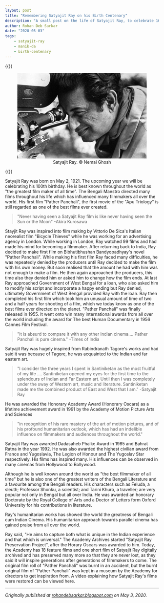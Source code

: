 ```yaml
---
layout: post
title: "Remembering Satyajit Ray on his Birth Centenary"
description: "A small post on the life of Satyajit Ray, to celebrate 100 years of the legendary filmmaker."
author: Rohan Deb Sarkar
date: "2020-05-03"
tags: 
    - satyajit-ray 
    - manik-da 
    - birth-centenary 
---
```


{{<html>}}
    <center>
        <figure>
            <img src="satyajit-ray.jpg" alt="Satyajit Ray">
            <figcaption>Satyajit Ray. &copy; Nemai Ghosh</figcaption>
        </figure>
    </center>
{{</html>}}

Satyajit Ray was born on May 2, 1921. The upcoming year we will be celebrating his 100th birthday. He is best known throughout the world as "the greatest film maker of all time". The Bengali Maestro directed many films throughout his life which has influenced many filmmakers all over the world. His first film "Pather Panchali", the first movie of the "Apu Triology" is still regarded as one of the best films ever created.

> "Never having seen a Satyajit Ray film is like never having seen the Sun or the Moon" -Akira Kurosawa

Stayjit Ray was inspired into film making by Vittorio De Sica's Italian neorealist film "Bicycle Thieves" while he was working for an advertising agency in London. While working in London, Ray watched 99 films and had made his mind for becoming a filmmaker. After returning back to India, Ray decided to make first film on Bibhutibhushan Bandyopadhyay's novel "Pather Panchali". While making his first film Ray faced many difficulties, he was repeatedly denied by the producers until Ray decided to make the film with his own money. But soon realised that the amount he had with him was not enough to make a film. He then again approached the producers, this time also they denied him or asked him to change how the film ends. At last Ray approached Government of West Bengal for a loan, who also asked him to modify his script and incorporate a happy ending but Ray denied, ultimately Government of West Bengal provided Ray with the loan. Ray then completed his first film which took him an unusual amount of time of two and a half years for shooting of a film, which we today know as one of the best films ever directed on the planet. "Pather Panchali" was finally released in 1955. It went onto win many international awards from all over the world including the award for The best Human Documentary in 1956 Cannes Film Festival.

> "It is absurd to compare it with any other Indian cinema…. Pather Panchali is pure cinema." -Times of India

Satyajit Ray was hugely inspired from Rabindranath Tagore's works and had said it was because of Tagore, he was acquainted to the Indian and far eastern art.

> "I consider the three years I spent in Santiniketan as the most fruitful of my life …. Santiniketan opened my eyes for the first time to the splendours of Indian and Far Eastern art. Until then I was completely under the sway of Western art, music and literature. Santiniketan made me the combined product of East and West that I am." -Satyajit Ray

He was awarded the Honorary Academy Award (Honorary Oscars) as a lifetime achievement award in 1991 by the Academy of Motion Picture Arts and Sciences

> "in recognition of his rare mastery of the art of motion pictures, and of his profound humanitarian outlook, which has had an indelible influence on filmmakers and audiences throughout the world."

Satyajit Ray was awarded Dadasaheb Phalke Award in 1985 and Bahrat Ratna in the year 1992. He was also awarded the highest civilian award from France and Yugoslavia, The Legion of Honour and The Yugoslav Star respectively. His films has inspired many. His influences can be observed in many cinemas from Hollywood to Bollywood.

Although he is well known around the world as "the best filmmaker of all time" but he is also one of the greatest writers of the Bengali Literature and a favourite among the Bengali readers. His characters such as Feluda, a sleuth; Professor Shonku, a scientist; and Tarini Khuro, a traveller; are very popular not only in Bengal but all over India. He was awarded an honorary Doctorate by the Royal College of Arts and a Doctor of Letters form Oxford University for his contributions in literature.

Ray's humanitarian works has showed the world the greatness of Bengali cum Indian Cinema. His humanitarian approach towards parallel cinema has gained praise from all over the world.

Ray said, "He aims to capture both what is unique in the Indian experience and that which is universal."
The Academy Archives started "Satyajit Ray Preservation Project", after the Horary Oscars was awarded to him. Today, the Academy has 18 feature films and one short film of Satyajit Ray digitally archived and has preserved many more so that they are never lost, as they said it will inspire generations after generations of filmmakers to come. The original film roll of "Pather Panchali" was burnt in an accident, but the burnt original film of "Pather Panchali" was kept in a museum by the Academy for directors to get inspiration from. A video explaining how Satyajit Ray's films were restored can be viewed here.

<hr>

*Originally published at <a href="https://rohandebsarkar.blogspot.com/2020/05/remembering-satyajit-ray-on-his-birth.html">rohandebsarkar.blogspot.com</a> on May 3, 2020.*
